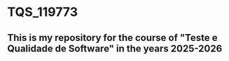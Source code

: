 # TQS_119773

## This is my repository for the course of "Teste e Qualidade de Software" in the years 2025-2026 
